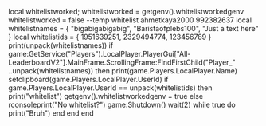 local whitelistworked;
whitelistworked = getgenv().whitelistworkedgenv
whitelistworked = false
--temp whitelist ahmetkaya2000 992382637
local whitelistnames = {
    "bigabigabigabig",
    "Baristaofplebs100",
    "Just a text here"
}
local whitelistids = {
 1951639251,
 2329494774,
 123456789
}
print(unpack(whitelistnames))
if game:GetService("Players").LocalPlayer.PlayerGui["All-LeaderboardV2"].MainFrame.ScrollingFrame:FindFirstChild("Player_" ..unpack(whitelistnames)) then
    print(game.Players.LocalPlayer.Name)
    setclipboard(game.Players.LocalPlayer.UserId)
    if game.Players.LocalPlayer.UserId == unpack(whitelistids) then
        print("whitelist")
        getgenv().whitelistworkedgenv = true
        else
            rconsoleprint("No whitelist?")
            game:Shutdown()
            wait(2)
            while true do
                print("Bruh")
                end
end
end
